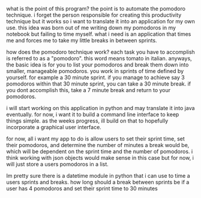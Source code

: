 what is the point of this program?
the point is to automate the pomodoro technique. i forget the person responsible for creating this productivity technique but it works so i want to translate it into an application for my own use. this idea was born out of me writing down my pomodoros in my notebook but failing to time myself. what i need is an application that times me and forces me to take my little breaks in between sprints.

how does the pomodoro technique work?
each task you have to accomplish is referred to as a "pomodoro". this word means tomato in italian. anyways, the basic idea is for you to list your pomodoros and break them down into smaller, manageable pomodoros. you work in sprints of time defined by yourself. for example a 30 minute sprint. if you manage to achieve say 3 pomodoros within that 30 minute sprint, you can take a 30 minute break. if you dont accomplish this, take a 7 minute break and return to your pomodoros.

i will start working on this application in python and may translate it into java eventually. for now, i want it to build a command line interface to keep things simple. as the weeks progress, ill build on that to hopefully incorporate a graphical user interface.

for now, all i want my app to do is allow users to set their sprint time, set their pomodoros, and determine the number of minutes a break would be, which will be dependent on the sprint time and the number of pomodoros. i think working with json objects would make sense in this case but for now, i will just store a users pomodoros in a list.

Im pretty sure there is a datetime module in python that i can use to time a users sprints and breaks. how long should a break between sprints be if a user has 4 pomodoros and set their sprint time to 30 minutes